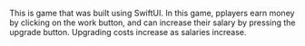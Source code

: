 This is game that was built using SwiftUI. In this game, pplayers earn money by clicking on the work button, and can increase their salary by pressing the upgrade button. Upgrading costs increase as salaries increase.
